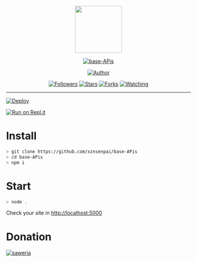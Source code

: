 <p align="center">
<img src="https://avatars.githubusercontent.com/u/81281058?v=4" alt="" width="128" height="128"/>
</p>
<p align="center">
<a href="#"><img title="base-APis" src="https://img.shields.io/badge/Express Uploader-green?colorA=%23ff0000&colorB=%23017e40&style=for-the-badge"></a>
</p>
<p align="center">
<a href="https://github.com/xznsenpai"><img title="Author" src="https://img.shields.io/badge/Author-xznsenpai-red.svg?style=for-the-badge&logo=github"></a>
</p>
<p align="center">
<a href="https://github.com/xznsenpai/followers"><img title="Followers" src="https://img.shields.io/github/followers/xznsenpai?color=blue&style=flat-square"></a>
<a href="https://github.com/xznsenpai/megumikato2/stargazers/"><img title="Stars" src="https://img.shields.io/github/stars/xznsenpai/base-APis?color=red&style=flat-square"></a>
<a href="https://github.com/xznsenpai/megumikato2/network/members"><img title="Forks" src="https://img.shields.io/github/forks/xznsenpai/base-APis?color=red&style=flat-square"></a>
<a href="https://github.com/xznsenpai/megumikato2/watchers"><img title="Watching" src="https://img.shields.io/github/watchers/xznsenpai/base-APis?label=Watchers&color=blue&style=flat-square"></a>
</p>

---

[![Deploy](https://www.herokucdn.com/deploy/button.svg)](https://heroku.com/deploy?template=https://github.com/xznsenpai/base-APis/)

[![Run on Repl.it](https://repl.it/badge/github/xznsenpai/base-APis)](https://repl.it/github/xznsenpai/base-APis)

# Install

```bash
> git clone https://github.com/xznsenpai/base-APis
> cd base-APis
> npm i
```

# Start

```bash
> node .
```

Check your site in [http://localhost:5000](http://localhost:5000)

# Donation

[![saweria](https://saweria.co/_next/image?url=%2F_next%2Fstatic%2Fmedia%2Fhomepage_characters.a1cf6cc4.svg&w=3840&q=75)](https://saweria.co/xxivmmiii)